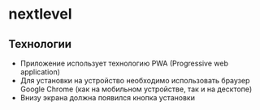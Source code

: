 nextlevel
=========

Технологии
----------

- Приложение использует технологию PWA (Progressive web application)
- Для установки на устройство необходимо использовать браузер Google Chrome (как на мобильном устройстве, так и на десктопе)
- Внизу экрана должна появился кнопка установки


